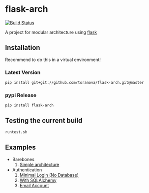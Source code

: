 # flask-arch
[![Build Status](https://app.travis-ci.com/ToraNova/flask-arch.svg?branch=master)](https://app.travis-ci.com/github/ToraNova/flask-arch)

A project for modular architecture using [flask](https://flask.palletsprojects.com/en/2.0.x/)

## Installation
Recommend to do this in a virtual environment!

### Latest Version
```bash
pip install git+git://github.com/toranova/flask-arch.git@master
```
### pypi Release
```bash
pip install flask-arch
```

## Testing the current build
```bash
runtest.sh
```

## Examples
* Barebones
    1. [Simple architecture](examples/arch_basic/__init__.py)
* Authentication
    1. [Minimal Login (No Database)](examples/auth_basic/__init__.py)
    2. [With SQLAlchemy](examples/auth_database/__init__.py)
    3. [Email Account](examples/email_account/__init__.py)

